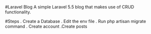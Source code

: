 #Laravel Blog
A simple Laravel 5.5 blog that makes use of CRUD functionality.

#Steps
. Create a Database
. Edit the env file
. Run php artisan migrate command
. Create account
.Create posts
